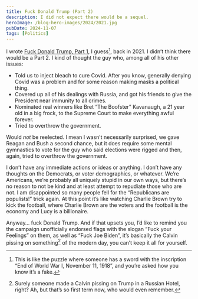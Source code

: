 ```yaml
---
title: Fuck Donald Trump (Part 2)
description: I did not expect there would be a sequel.
heroImage: /blog-hero-images/2024/2021.jpg
pubDate: 2024-11-07
tags: [Politics]
---
```


I wrote [Fuck Donald Trump, Part 1](/blog/fuck-donald-trump/), I guess[^1], back in 2021. I didn’t think there would be a Part 2. I kind of thought the guy who, among all of his other issues:
- Told us to inject bleach to cure Covid. After you know, generally denying Covid was a problem and for some reason making masks a political thing.
- Covered up all of his dealings with Russia, and got his friends to give the President near immunity to all crimes.
- Nominated real winners like Bret “The Boofster” Kavanaugh, a 21 year old in a big frock, to the Supreme Court to make everything awful forever.
- Tried to overthrow the government.

Would _not_ be reelected. I mean I wasn’t necessarily surprised, we gave Reagan and Bush a second chance, but it does require some mental gymnastics to vote for the guy who said elections were rigged and then, again, tried to overthrow the government.

I don’t have any immediate actions or ideas or anything.  I don’t have any thoughts on the Democrats, or voter demographics, or whatever. We’re Americans, we’re probably all uniquely stupid in our own ways, but there’s no reason to not be kind and at least attempt to repudiate those who are not. I am disappointed so many people fell for the “Republicans are populists!” trick again. At this point it’s like watching Charlie Brown try to kick the football, where Charlie Brown are the voters and the football is the economy and Lucy is a billionaire.

Anyway… fuck Donald Trump. And if that upsets you, I’d like to remind you the campaign unofficially endorsed flags with the slogan “Fuck your Feelings” on them, as well as “Fuck Joe Biden”, it’s basically the Calvin pissing on something[^2] of the modern day, you can’t keep it all for yourself.

[^1]: This is like the puzzle where someone has a sword with the inscription “End of World War I, November 11, 1918”, and you’re asked how you know it’s a fake.
[^2]: Surely someone made a Calvin pissing on Trump in a Russian Hotel, right? Ah, but that’s so first term now, who would even remember.
